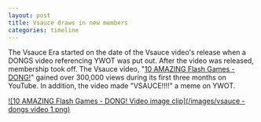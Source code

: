 ```yaml
---
layout: post
title: Vsauce draws in new members
categories: timeline
---
```


The Vsauce Era started on the date of the Vsauce video's release when a DONGS video referencing YWOT was put out. After the video was released, membership took off. The Vsauce video, "[10 AMAZING Flash Games - DONG!](http://www.youtube.com/watch?v=isEwaLUiLP4)" gained over 300,000 views during its first three months on YouTube. In addition, the video made "VSAUCE!!!!" a meme on YWOT.

[![10 AMAZING Flash Games - DONG! Video image clip](/images/vsauce - dongs video 1.png)](http://www.youtube.com/watch?v=isEwaLUiLP4)
